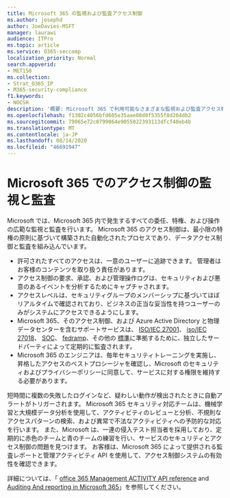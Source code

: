 ```yaml
---
title: Microsoft 365 の監視および監査アクセス制御
ms.author: josephd
author: JoeDavies-MSFT
manager: laurawi
audience: ITPro
ms.topic: article
ms.service: O365-seccomp
localization_priority: Normal
search.appverid:
- MET150
ms.collection:
- Strat_O365_IP
- M365-security-compliance
f1.keywords:
- NOCSH
description: '概要: Microsoft 365 で利用可能なさまざまな監視および監査アクセス制御の概要について説明します。'
ms.openlocfilehash: f1302c4056bfd605e35aae08d8f5355f8d204db2
ms.sourcegitcommit: 79065e72c0799064e9055022393113dfcf40eb4b
ms.translationtype: MT
ms.contentlocale: ja-JP
ms.lasthandoff: 08/14/2020
ms.locfileid: "46691947"
---
```

# <a name="monitoring-and-auditing-access-controls-in-microsoft-365"></a>Microsoft 365 でのアクセス制御の監視と監査

Microsoft では、Microsoft 365 内で発生するすべての委任、特権、および操作の広範な監視と監査を行います。 Microsoft 365 のアクセス制御は、最小限の特権の原則に基づいて構築された自動化されたプロセスであり、データアクセス制御と監査を組み込んでいます。

- 許可されたすべてのアクセスは、一意のユーザーに追跡できます。 管理者はお客様のコンテンツを取り扱う責任があります。
- アクセス制御の要求、承認、および管理操作ログは、セキュリティおよび悪意のあるイベントを分析するためにキャプチャされます。
- アクセスレベルは、セキュリティグループのメンバーシップに基づいてほぼリアルタイムで確認されており、ビジネスの正当な妥当性を持つユーザーのみがシステムにアクセスできるようにします。
- Microsoft 365、そのアクセス制御、および Azure Active Directory と物理データセンターを含むサポートサービスは、 [ISO/IEC 27001](https://www.microsoft.com/TrustCenter/Compliance/iso-iec-27001)、 [iso/IEC 27018](https://www.microsoft.com/TrustCenter/Compliance/iso-iec-27018)、 [SOC](https://www.microsoft.com/TrustCenter/Compliance/SOC)、 [fedramp](https://www.microsoft.com/TrustCenter/Compliance/FedRAMP)、その他の [標準](https://www.microsoft.com/TrustCenter/Compliance?service=Office#Icons)に準拠するために、独立したサードパーティによって定期的に監査されます。
- Microsoft 365 のエンジニアは、毎年セキュリティトレーニングを実施し、昇格したアクセスのベストプロシージャを確認し、Microsoft のセキュリティおよびプライバシーポリシーに同意して、サービスに対する権限を維持する必要があります。

短時間に複数の失敗したログインなど、疑わしい動作が検出されたときに自動アラートがトリガーされます。 Microsoft 365 セキュリティ対応チームは、機械学習と大規模データ分析を使用して、アクティビティのレビューと分析、不規則なアクセスパターンの検索、および異常で不法なアクティビティへの予防的な対応を行います。 また、Microsoft は、一連の侵入テスト担当者を採用しており、定期的に赤色のチームと青のチームの練習を行い、サービスのセキュリティとアクセス制御の問題を見つけます。 お客様は、Microsoft 365 によって提供される監査レポートと管理アクティビティ API を使用して、アクセス制御システムの有効性を確認できます。

詳細については、「 [office 365 Management ACTIVITY API reference](https://docs.microsoft.com/office/office-365-management-api/office-365-management-activity-api-reference) and [Auditing And reporting in Microsoft 365](microsoft-365-auditing-and-reporting-overview.md)」を参照してください。
